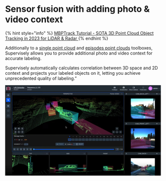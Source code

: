 # **Sensor fusion with adding photo & video context**

{% hint style="info" %}
[MBPTrack Tutorial - SOTA 3D Point Cloud Object Tracking in 2023 for LiDAR & Radar
](https://supervisely.com/labeling-toolbox/3d-lidar-sensor-fusion/#context)
{% endhint %}

Additionally to a [single point cloud](../3D-Point-Clouds.md) and [episodes point clouds](../3D-Point-Clouds-episod.md) toolboxes, Supervisely allows you to provide additional photo and video context for accurate labeling.

Supervisely automatically calculates correlation between 3D space and 2D context and projects your labeled objects on it, letting you achieve unprecedented quality of labeling.”




![](Sensor-fusion.gif)



